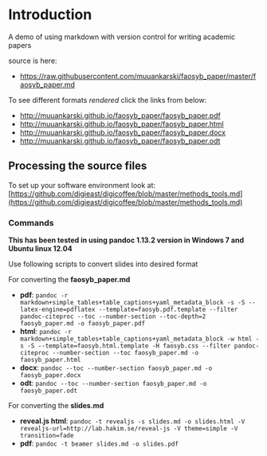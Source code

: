 # Introduction

A demo of using markdown with version control for writing academic papers

source is here:

- <https://raw.githubusercontent.com/muuankarski/faosyb_paper/master/faosyb_paper.md>

To see different formats *rendered* click the links from below:

- <http://muuankarski.github.io/faosyb_paper/faosyb_paper.pdf>
- <http://muuankarski.github.io/faosyb_paper/faosyb_paper.html>
- <http://muuankarski.github.io/faosyb_paper/faosyb_paper.docx>
- <http://muuankarski.github.io/faosyb_paper/faosyb_paper.odt>

## Processing the source files

To set up your software environment look at: [https://github.com/digieast/digicoffee/blob/master/methods_tools.md](https://github.com/digieast/digicoffee/blob/master/methods_tools.md)

### Commands

**This has been tested in using pandoc 1.13.2 version in Windows 7 and Ubuntu linux 12.04**

Use following scripts to convert slides into desired format

For converting the **faosyb_paper.md**

- **pdf**: `pandoc -r markdown+simple_tables+table_captions+yaml_metadata_block -s -S --latex-engine=pdflatex --template=faosyb.pdf.template --filter pandoc-citeproc --toc --number-section --toc-depth=2 faosyb_paper.md -o faosyb_paper.pdf`
- **html**: `pandoc -r markdown+simple_tables+table_captions+yaml_metadata_block -w html -s -S --template=faosyb.html.template -H faosyb.css --filter pandoc-citeproc --number-section --toc faosyb_paper.md -o faosyb_paper.html`
- **docx**: `pandoc --toc --number-section faosyb_paper.md -o faosyb_paper.docx`
- **odt**: `pandoc --toc --number-section faosyb_paper.md -o faosyb_paper.odt`


For converting the **slides.md**

- **reveal.js html**: `pandoc -t revealjs -s slides.md -o slides.html -V revealjs-url=http://lab.hakim.se/reveal-js -V theme=simple -V transition=fade`
- **pdf**: `pandoc -t beamer slides.md -o slides.pdf`


